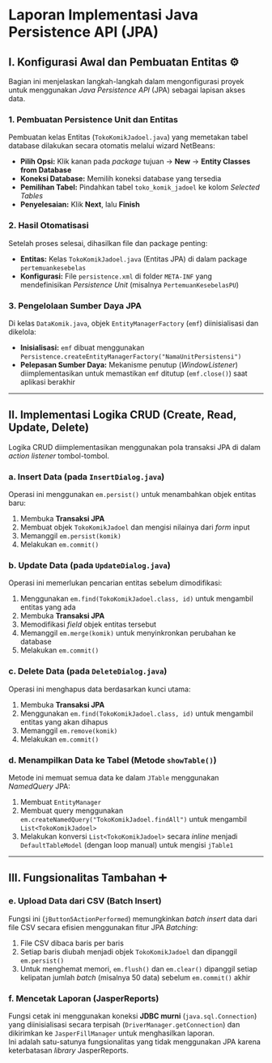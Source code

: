 # Laporan Implementasi Java Persistence API (JPA)

## I. Konfigurasi Awal dan Pembuatan Entitas ⚙️

Bagian ini menjelaskan langkah-langkah dalam mengonfigurasi proyek untuk menggunakan *Java Persistence API* (JPA) sebagai lapisan akses data.

### 1. Pembuatan Persistence Unit dan Entitas

Pembuatan kelas Entitas (`TokoKomikJadoel.java`) yang memetakan tabel database dilakukan secara otomatis melalui wizard NetBeans:

- **Pilih Opsi:** Klik kanan pada *package* tujuan → **New** → **Entity Classes from Database**
- **Koneksi Database:** Memilih koneksi database yang tersedia
- **Pemilihan Tabel:** Pindahkan tabel `toko_komik_jadoel` ke kolom *Selected Tables*
- **Penyelesaian:** Klik **Next**, lalu **Finish**

### 2. Hasil Otomatisasi

Setelah proses selesai, dihasilkan file dan package penting:

- **Entitas:** Kelas `TokoKomikJadoel.java` (Entitas JPA) di dalam package `pertemuankesebelas`
- **Konfigurasi:** File `persistence.xml` di folder `META-INF` yang mendefinisikan *Persistence Unit* (misalnya `PertemuanKesebelasPU`)

### 3. Pengelolaan Sumber Daya JPA

Di kelas `DataKomik.java`, objek `EntityManagerFactory` (`emf`) diinisialisasi dan dikelola:

- **Inisialisasi:** `emf` dibuat menggunakan `Persistence.createEntityManagerFactory("NamaUnitPersistensi")`
- **Pelepasan Sumber Daya:** Mekanisme penutup (*WindowListener*) diimplementasikan untuk memastikan `emf` ditutup (`emf.close()`) saat aplikasi berakhir

---

## II. Implementasi Logika CRUD (Create, Read, Update, Delete)

Logika CRUD diimplementasikan menggunakan pola transaksi JPA di dalam *action listener* tombol-tombol.

### a. Insert Data (pada `InsertDialog.java`)

Operasi ini menggunakan `em.persist()` untuk menambahkan objek entitas baru:

1. Membuka **Transaksi JPA**
2. Membuat objek `TokoKomikJadoel` dan mengisi nilainya dari *form* input
3. Memanggil `em.persist(komik)`
4. Melakukan `em.commit()`

### b. Update Data (pada `UpdateDialog.java`)

Operasi ini memerlukan pencarian entitas sebelum dimodifikasi:

1. Menggunakan `em.find(TokoKomikJadoel.class, id)` untuk mengambil entitas yang ada
2. Membuka **Transaksi JPA**
3. Memodifikasi *field* objek entitas tersebut
4. Memanggil `em.merge(komik)` untuk menyinkronkan perubahan ke database
5. Melakukan `em.commit()`

### c. Delete Data (pada `DeleteDialog.java`)

Operasi ini menghapus data berdasarkan kunci utama:

1. Membuka **Transaksi JPA**
2. Menggunakan `em.find(TokoKomikJadoel.class, id)` untuk mengambil entitas yang akan dihapus
3. Memanggil `em.remove(komik)`
4. Melakukan `em.commit()`

### d. Menampilkan Data ke Tabel (Metode `showTable()`)

Metode ini memuat semua data ke dalam `JTable` menggunakan *NamedQuery* JPA:

1. Membuat `EntityManager`
2. Membuat query menggunakan `em.createNamedQuery("TokoKomikJadoel.findAll")` untuk mengambil `List<TokoKomikJadoel>`
3. Melakukan konversi `List<TokoKomikJadoel>` secara *inline* menjadi `DefaultTableModel` (dengan loop manual) untuk mengisi `jTable1`

---

## III. Fungsionalitas Tambahan ➕

### e. Upload Data dari CSV (Batch Insert)

Fungsi ini (`jButton5ActionPerformed`) memungkinkan *batch insert* data dari file CSV secara efisien menggunakan fitur JPA *Batching*:

1. File CSV dibaca baris per baris
2. Setiap baris diubah menjadi objek `TokoKomikJadoel` dan dipanggil `em.persist()`
3. Untuk menghemat memori, `em.flush()` dan `em.clear()` dipanggil setiap kelipatan jumlah *batch* (misalnya 50 data) sebelum `em.commit()` akhir

### f. Mencetak Laporan (JasperReports)

Fungsi cetak ini menggunakan koneksi **JDBC murni** (`java.sql.Connection`) yang diinisialisasi secara terpisah (`DriverManager.getConnection`) dan dikirimkan ke `JasperFillManager` untuk menghasilkan laporan.  
Ini adalah satu-satunya fungsionalitas yang tidak menggunakan JPA karena keterbatasan *library* JasperReports.
